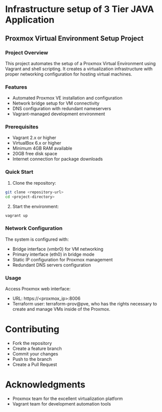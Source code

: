 # Infrastructure setup of 3 Tier JAVA Application
## Proxmox Virtual Environment Setup Project

### Project Overview
This project automates the setup of a Proxmox Virtual Environment using Vagrant and shell scripting. It creates a virtualization infrastructure with proper networking configuration for hosting virtual machines.

### Features
- Automated Proxmox VE installation and configuration
- Network bridge setup for VM connectivity
- DNS configuration with redundant nameservers
- Vagrant-managed development environment

### Prerequisites
- Vagrant 2.x or higher
- VirtualBox 6.x or higher
- Minimum 4GB RAM available
- 20GB free disk space
- Internet connection for package downloads

### Quick Start
1. Clone the repository:
```bash
git clone <repository-url>
cd <project-directory>
```
2. Start the environment:
```bash
vagrant up
```
### Network Configuration
The system is configured with:

- Bridge interface (vmbr0) for VM networking
- Primary interface (eth0) in bridge mode
- Static IP configuration for Proxmox management
- Redundant DNS servers configuration

### Usage
Access Proxmox web interface:
- URL: https://<proxmox_ip>:8006
- Terraform user: terraform-prov@pve, who has the rights necessary to create and manage VMs inside of the Proxmox. 

# Contributing
- Fork the repository
- Create a feature branch
- Commit your changes
- Push to the branch
- Create a Pull Request

# Acknowledgments
- Proxmox team for the excellent virtualization platform
- Vagrant team for development automation tools